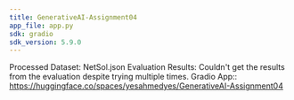 ```yaml
---
title: GenerativeAI-Assignment04
app_file: app.py
sdk: gradio
sdk_version: 5.9.0
---
```


Processed Dataset: NetSol.json
Evaluation Results: Couldn't get the results from the evaluation despite trying multiple times.
Gradio App:: https://huggingface.co/spaces/yesahmedyes/GenerativeAI-Assignment04
